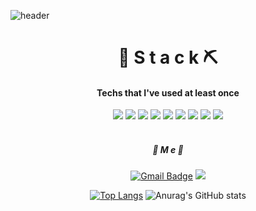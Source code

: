 ![header](https://capsule-render.vercel.app/api?&type="Waving"&height=250&section=header&text=Hi!%20I'm%20waawa04!&fontColor=4B0082&animation=fadeIn)

<div align="center">
 
# 🔨 S t a c k ⛏
#### Techs that I've used at least once
<div align="center">
<img src="https://img.shields.io/badge/C-A8B9CC?style=flat-square&logo=C&logoColor=white"/></a>
<img src="https://img.shields.io/badge/Java-007396?style=flat-square&logo=Java&logoColor=white"/></a>
<img src="https://img.shields.io/badge/Mysql-4479A1?style=flat-square&logo=Mysql&logoColor=white"/></a>
<img src="https://img.shields.io/badge/HTML5-E34F26?style=flat-square&logo=HTML5&logoColor=white"/></a>
<img src="https://img.shields.io/badge/CSS3-1572B6?style=flat-square&logo=CSS3&logoColor=white"/></a>
<img src="https://img.shields.io/badge/JavaScript-F7DF1E?style=flat-square&logo=JavaScript&logoColor=white"/></a>
<img src="https://img.shields.io/badge/C++-00599C?style=flat-square&logo=C++&logoColor=white"/></a>
<img src="https://img.shields.io/badge/Php-777BB4?style=flat-square&logo=Php&logoColor=white"/></a>
<img src="https://img.shields.io/badge/Android-3DDC84?style=flat-square&logo=Android&logoColor=white"/></a><br><br>

##### 💜 M e 💜

<!-- <a target="_blank" href="#"><img src="https://img.shields.io/badge/Gmail-EA4335?style=flat-square&logo=Gmail&logoColor=white"/></a> -->
[![Gmail Badge](https://img.shields.io/badge/Gmail-d14836?style=flat-square&logo=Gmail&logoColor=white&link=mailto:minjungseo04@gmail.com)](mailto:minjungseo04@gmail.com)
<a href="https://www.instagram.com/s.0llar/" target="_blank"><img src="https://img.shields.io/badge/Instagram-E4405F?style=flat-square&logo=Instagram&logoColor=white"/>
</div>




[![Top Langs](https://github-readme-stats.vercel.app/api/top-langs/?username=waawa04&layout=compact)](https://github.com/anuraghazra/github-readme-stats) ![Anurag's GitHub stats](https://github-readme-stats.vercel.app/api?username=waawa04&show_icons=true&theme=buefy)

